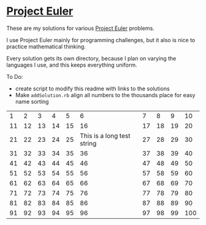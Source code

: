 # [Project Euler](https://projecteuler.net)

These are my solutions for various [Project Euler](https://projecteuler.net) problems.

I use Project Euler mainly for programming challenges, but it also is nice to practice mathematical thinking.

Every solution gets its own directory, because I plan on varying the languages I use, and this keeps everything uniform.

To Do:

 - create script to modify this readme with links to the solutions
 - Make `addSolution.rb` align all numbers to the thousands place for easy name sorting


|    |    |    |    |    |                            |    |    |    |     |
| -- | -- | -- | -- | -- | -------------------------- | -- | -- | -- | --- |
| 1  | 2  | 3  | 4  | 5  | 6                          | 7  | 8  | 9  | 10  |
| 11 | 12 | 13 | 14 | 15 | 16                         | 17 | 18 | 19 | 20  |
| 21 | 22 | 23 | 24 | 25 | This is a long test string | 27 | 28 | 29 | 30  |
| 31 | 32 | 33 | 34 | 35 | 36                         | 37 | 38 | 39 | 40  |
| 41 | 42 | 43 | 44 | 45 | 46                         | 47 | 48 | 49 | 50  |
| 51 | 52 | 53 | 54 | 55 | 56                         | 57 | 58 | 59 | 60  |
| 61 | 62 | 63 | 64 | 65 | 66                         | 67 | 68 | 69 | 70  |
| 71 | 72 | 73 | 74 | 75 | 76                         | 77 | 78 | 79 | 80  |
| 81 | 82 | 83 | 84 | 85 | 86                         | 87 | 88 | 89 | 90  |
| 91 | 92 | 93 | 94 | 95 | 96                         | 97 | 98 | 99 | 100 |

